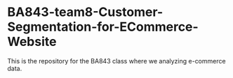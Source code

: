 # BA843-team8-Customer-Segmentation-for-ECommerce-Website
This is the repository for the BA843 class where we analyzing e-commerce data.

